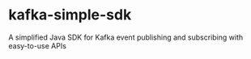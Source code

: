 # kafka-simple-sdk
A simplified Java SDK for Kafka event publishing and subscribing with easy-to-use APIs
